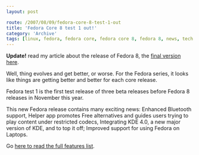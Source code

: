 ```yaml
---
layout: post

route: /2007/08/09/fedora-core-8-test-1-out
title: 'Fedora Core 8 test 1 out!'
category: 'Archive'
tags: [linux, fedora, fedora core, fedora core 8, fedora 8, news, tech news]
---
```


<div class="alert alert-info" role="alert"><strong class="ph">Update!</strong> read my article about the release of Fedora 8, the <a class="alert-link" href="http://phun-ky.net/2007/11/fedora-8-released">final version here</a>.</div>

Well, thing evolves and get better, or worse. For the Fedora series, it looks
like things are getting better and better for each core release.

Fedora test 1 is the first test release of three beta releases before Fedora 8
releases in November this year.

This new Fedora release contains many exciting news: Enhanced Bluetooth support,
Helper app promotes Free alternatives and guides users trying to play content
under restricted codecs, Integrating KDE 4.0, a new major version of KDE, and to
top it off; Improved support for using Fedora on Laptops.

Go
<a class="ph" target="_blank" rel="noopener noreferrer" href="http://fedoraproject.org/wiki/Releases/8/FeatureList">here
to read the full features list</a>.
